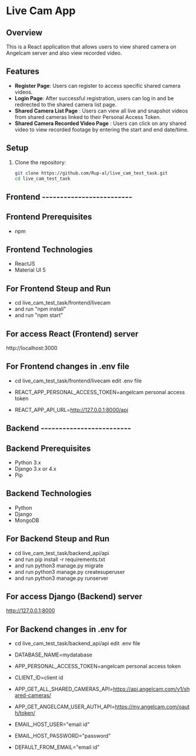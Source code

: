 # Live Cam App

## Overview
This is a React application that allows users to view shared camera on Angelcam server and also view recorded video.

## Features
- **Register Page**: Users can register to access specific shared camera videos.
- **Login Page**: After successful registration, users can log in and be redirected to the shared camera list page.
- **Shared Camera List Page** : Users can view all live and snapshot videos from shared cameras linked to their Personal Access Token.
- **Shared Camera Recorded Video Page** : Users can click on any shared video to view recorded footage by entering the start and end date/time.



## Setup
1. Clone the repository:
   ```bash
   git clone https://github.com/Rup-al/live_cam_test_task.git
   cd live_cam_test_task

## Frontend -------------------------

## Frontend Prerequisites
   - npm

## Frontend Technologies
- ReactJS
- Material UI 5   

## For Frontend Steup and Run

   - cd live_cam_test_task/frontend/livecam
   - and run "npm install"
   - and run "npm start"

## For access React (Frontend) server
   
   http://localhost:3000    

## For Frontend changes in .env file
   - cd live_cam_test_task/frontend/livecam
     edit .env file

   - REACT_APP_PERSONAL_ACCESS_TOKEN=angelcam personal access token
   - REACT_APP_API_URL=http://127.0.0.1:8000/api

## Backend -------------------------

## Backend Prerequisites
   - Python 3.x
   - Django 3.x or 4.x
   - Pip

## Backend Technologies
   - Python
   - Django
   - MongoDB

## For Backend Steup and Run

   - cd live_cam_test_task/backend_api/api
   - and run pip install -r requirements.txt
   - and run python3 manage.py migrate
   - and run python3 manage.py createsuperuser
   - and run python3 manage.py runserver

## For access Django (Backend) server
   
   http://127.0.0.1:8000   

## For Backend changes in .env for
   - cd live_cam_test_task/backend_api/api
     edit .env file

   - DATABASE_NAME=mydatabase
   - APP_PERSONAL_ACCESS_TOKEN=angelcam personal access token
   - CLIENT_ID=client id
   - APP_GET_ALL_SHARED_CAMERAS_API=https://api.angelcam.com/v1/shared-cameras/
   - APP_GET_ANGELCAM_USER_AUTH_API=https://my.angelcam.com/oauth/token/
   - EMAIL_HOST_USER="email id"
   - EMAIL_HOST_PASSWORD="password"
   - DEFAULT_FROM_EMAIL="email id"


  
  